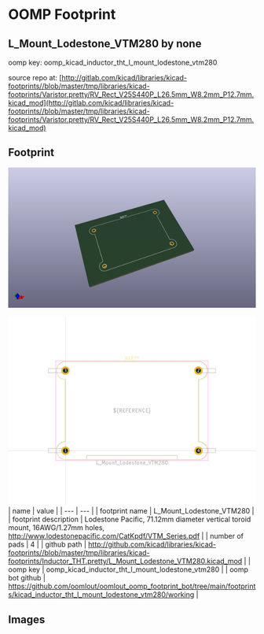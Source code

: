 # OOMP Footprint  
## L_Mount_Lodestone_VTM280  by none  
  
oomp key: oomp_kicad_inductor_tht_l_mount_lodestone_vtm280  
  
source repo at: [http://gitlab.com/kicad/libraries/kicad-footprints//blob/master/tmp/libraries/kicad-footprints/Varistor.pretty/RV_Rect_V25S440P_L26.5mm_W8.2mm_P12.7mm.kicad_mod](http://gitlab.com/kicad/libraries/kicad-footprints//blob/master/tmp/libraries/kicad-footprints/Varistor.pretty/RV_Rect_V25S440P_L26.5mm_W8.2mm_P12.7mm.kicad_mod)  
## Footprint  
  
[![working_kicad_pcb_3d.png](working_kicad_pcb_3d_600.png)](working_kicad_pcb_3d.png)  
  
[![working.png](working_600.png)](working.png)  
| name | value | 
| --- | --- | 
| footprint name | L_Mount_Lodestone_VTM280 | 
| footprint description | Lodestone Pacific, 71.12mm diameter vertical toroid mount, 16AWG/1.27mm holes, http://www.lodestonepacific.com/CatKpdf/VTM_Series.pdf | 
| number of pads | 4 | 
| github path | http://github.com/kicad/libraries/kicad-footprints//blob/master/tmp/libraries/kicad-footprints/Inductor_THT.pretty/L_Mount_Lodestone_VTM280.kicad_mod | 
| oomp key | oomp_kicad_inductor_tht_l_mount_lodestone_vtm280 | 
| oomp bot github | https://github.com/oomlout/oomlout_oomp_footprint_bot/tree/main/footprints/kicad_inductor_tht_l_mount_lodestone_vtm280/working | 
## Images  
